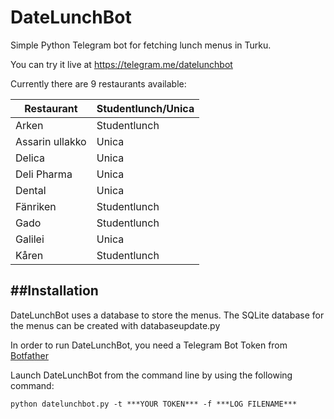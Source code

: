 # DateLunchBot
Simple Python Telegram bot for fetching lunch menus in Turku.

You can try it live at https://telegram.me/datelunchbot

Currently there are 9 restaurants available:

Restaurant | Studentlunch/Unica |
---------- | ---------- |
Arken | Studentlunch
Assarin ullakko | Unica
Delica | Unica
Deli Pharma | Unica
Dental | Unica
Fänriken | Studentlunch
Gado | Studentlunch
Galilei | Unica
Kåren | Studentlunch

##Installation
-------------

DateLunchBot uses a database to store the menus. The SQLite database for the menus can be created with databaseupdate.py

In order to run DateLunchBot, you need a Telegram Bot Token from [Botfather](https://telegram.me/botfather)

Launch DateLunchBot from the command line by using the following command:
```
python datelunchbot.py -t ***YOUR TOKEN*** -f ***LOG FILENAME***
```
